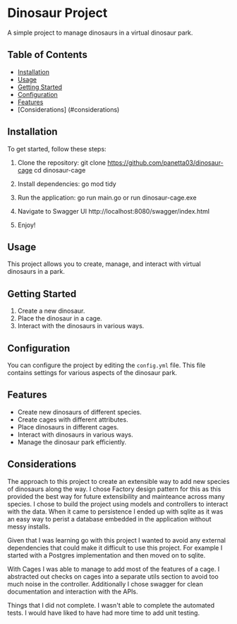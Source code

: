 # Dinosaur Project

A simple project to manage dinosaurs in a virtual dinosaur park.

## Table of Contents
- [Installation](#installation)
- [Usage](#usage)
- [Getting Started](#getting-started)
- [Configuration](#configuration)
- [Features](#features)
- [Considerations] (#considerations)

## Installation

To get started, follow these steps:

1. Clone the repository:
git clone https://github.com/panetta03/dinosaur-cage
cd dinosaur-cage

2. Install dependencies: go mod tidy

3. Run the application: go run main.go or run dinosaur-cage.exe

4. Navigate to Swagger UI http://localhost:8080/swagger/index.html

5. Enjoy!

## Usage

This project allows you to create, manage, and interact with virtual dinosaurs in a park.

## Getting Started

1. Create a new dinosaur.
2. Place the dinosaur in a cage.
3. Interact with the dinosaurs in various ways.

## Configuration

You can configure the project by editing the `config.yml` file. This file contains settings for various aspects of the dinosaur park.

## Features

- Create new dinosaurs of different species.
- Create cages with different attributes.
- Place dinosaurs in different cages.
- Interact with dinosaurs in various ways.
- Manage the dinosaur park efficiently.

## Considerations

The approach to this project to create an extensible way to add new species of dinosaurs along the way. I chose Factory design pattern for this as this provided the best way for future extensibility and mainteance across many species. I chose to build the project using models and controllers to interact with the data. When it came to persistence I ended up with sqlite as it was an easy way to perist a database embedded in the application without messy installs. 

Given that I was learning go with this project I wanted to avoid any external dependencies that could make it difficult to use this project. For example I started with a Postgres implementation and then moved on to sqlite.

 With Cages I was able to manage to add most of the features of a cage. I abstracted out checks on cages into a separate utils section to avoid too much noise in the controller. Additionally I chose swagger for clean documentation and interaction with the APIs. 

 Things that I did not complete. I wasn't able to complete the automated tests. I would have liked to have had more time to add unit testing.
